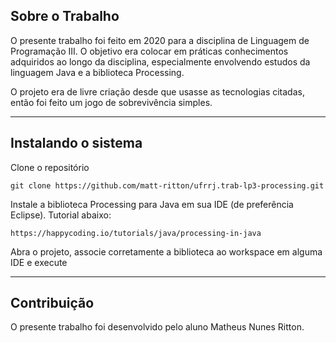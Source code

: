 ## Sobre o Trabalho

O presente trabalho foi feito em 2020 para a disciplina de Linguagem de Programação III. O objetivo era colocar em práticas conhecimentos adquiridos ao longo da disciplina,
especialmente envolvendo estudos da linguagem Java e a biblioteca Processing.

O projeto era de livre criação desde que usasse as tecnologias citadas, então foi feito um jogo de sobrevivência simples.

<hr />

## Instalando o sistema

Clone o repositório

    git clone https://github.com/matt-ritton/ufrrj.trab-lp3-processing.git
    
Instale a biblioteca Processing para Java em sua IDE (de preferência Eclipse). Tutorial abaixo:
    
    https://happycoding.io/tutorials/java/processing-in-java

Abra o projeto, associe corretamente a biblioteca ao workspace em alguma IDE e execute

<hr />

## Contribuição

O presente trabalho foi desenvolvido pelo aluno Matheus Nunes Ritton.
